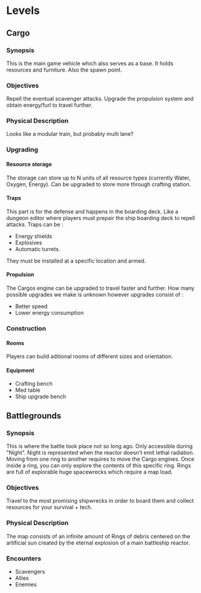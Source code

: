 # Levels

## Cargo

### Synopsis

This is the main game vehicle which also serves as a base.
It holds resources and furniture. Also the spawn point.

### Objectives

Repell the eventual scavenger attacks.
Upgrade the propulsion system and obtain energy/furl to travel further.

### Physical Description

Looks like a modular train, but probably multi lane?

### Upgrading

#### Resource storage

The storage can store up to N units of all resource types (currently Water, Oxygen, Energy).
Can be upgraded to store more through crafting station.

#### Traps

This part is for the defense and happens in the boarding deck. Like a dungeon editor where players must prepair the ship boarding deck to repell attacks. 
Traps can be : 
- Energy shields
- Explosives
- Automatic turrets.

They must be installed at a specific location and armed.

#### Propulsion

The Cargos engine can be upgraded to travel faster and further. How many possible upgrades we make is unknown however upgrades consist of :
- Better speed
- Lower energy consumption

### Construction

#### Rooms

Players can build aditional rooms of different sizes and orientation.

#### Equipment

- Crafting bench
- Med table
- Ship upgrade bench

## Battlegrounds

### Synopsis

This is where the battle took place not so long ago.
Only accessible during "Night".
Night is represented when the reactor doesn't emit lethal radiation.
Moving from one ring to another requires to move the Cargo engines.
Once inside a ring, you can only explore the contents of this specific ring.
Rings are full of explorable huge spacewrecks which require a map load.

### Objectives

Travel to the most promising shipwrecks in order to board them and collect resources for your survival + tech.

### Physical Description

The map consists of an infinite amount of Rings of debris centered on the artificial sun created by the eternal explosion of a main battleship reactor.

### Encounters

- Scavengers
- Allies
- Enemies
